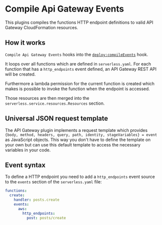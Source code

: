 # Compile Api Gateway Events

This plugins compiles the functions HTTP endpoint definitions to valid API Gateway CloudFormation resources.

## How it works

`Compile Api Gateway Events` hooks into the [`deploy:compileEvents`](/lib/plugins/deploy) hook.

It loops over all functions which are defined in `serverless.yaml`. For each function that has a `http_endpoints` event
defined, an API Gateway REST API will be created.

Furthermore a lambda permission for the current function is created which makes is possible to invoke the function when
the endpoint is accessed.

Those resources are then merged into the `serverless.service.resources.Resources` section.

## Universal JSON request template

The API Gateway plugin implements a request template which provides `{body, method, headers, query, path, identity,
stageVariables} = event` as JavaScript objects. This way you don't have to define the template on your own but can use
this default template to access the necessary variables in your code.

## Event syntax

To define a HTTP endpoint you need to add a `http_endpoints` event source to the `events` section of the `serverless.yaml`
file:

```yaml
functions:
  create:
    handler: posts.create
    events:
      aws:
        http_endpoints:
          post: posts/create
```
